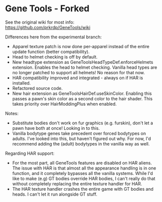# Gene Tools - Forked

See the original wiki for most info: https://github.com/prkrdp/GeneTools/wiki

Differences here from the experimental branch:
-  Apparel texture patch is now done per-apparel instead of the entire update function (better compatibility).
-  Head to helmet checking is off by default.
-  New headtype extension as GeneToolsHeadTypeDef.enforceHelmets extension. Enables the head to helmet checking.
    Vanilla head types are no longer patched to support all helmets! No reason for that now.
-  HAR compatibility improved and integrated - always on if HAR is installed.
-  Refactored source code.
-  New hair extension as GeneToolsHairDef.useSkinColor. Enabling this passes a pawn's skin color as a second color to the hair shader. This takes priority over HairModdingPlus when enabled.

Notes:
-  Substitute bodies don't work on fur graphics (e.g. furskin), don't let a pawn have both at once! Looking in to this.
-  Vanilla bodytype genes take precedent over forced bodytypes on adults. I've looked into this, but haven't figured out why. For now, I'd recommend adding the (adult) bodytypes in the vanilla way as well.

Regarding HAR support:
-  For the most part, all GeneTools features are disabled on HAR aliens. The issue with HAR is that almost all the appearance handling is in one function, and it completely bypasses all the vanilla systems. While I'd like to make (e.g) GT bodies override HAR bodies, I can't really do that without completely replacing the entire texture handler for HAR.
-  The HAR texture handler crashes the entire game with GT bodies and heads. I can't let it run alongside GT stuff.
